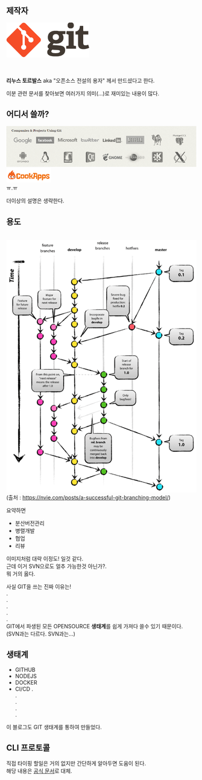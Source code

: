 ## 제작자

![An image](./img/git-logo.png)

\
\
**리누스 토르발스** aka "오픈소스 전설의 용자" 께서 만드셨다고 한다.

이분 관련 문서를 찾아보면 여러가지 의미(...)로 재미있는 내용이 많다.



## 어디서 쓸까?
![An image](./img/git-using.png)
![An image](./img/ci.png)\
ㅠ.ㅠ

더이상의 설명은 생략한다.



## 용도
\
![An image](./img/git-model.png)
(출처 : https://nvie.com/posts/a-successful-git-branching-model/)

요약하면
- 분산버전관리
- 병렬개발
- 협업
- 리뷰

이미지처럼 대략 이정도! 일것 같다.\
근데 이거 SVN으로도 얼추 가능한것 아닌가?.\
뭐 거의 옳다.

사실 GIT을 쓰는 진짜 이유는!\
.\
.\
.\
.\
.\
GIT에서 파생된 모든 OPENSOURCE **생태계**를 쉽게 가져다 쓸수 있기 때문이다.\
(SVN과는 다르다. SVN과는...)



## 생태계
- GITHUB
- NODEJS
- DOCKER
- CI/CD
.\
.\
.\
.\
.

이 블로그도 GIT 생태계를 통하여 만들었다.

## CLI 프로토콜
직접 타이핑 할일은 거의 없지만 간단하게 알아두면 도움이 된다.\
해당 내용은 [공식 문서](https://git-scm.com/book/ko/v1/Git-%EC%84%9C%EB%B2%84-%ED%94%84%EB%A1%9C%ED%86%A0%EC%BD%9C)로 대체.
